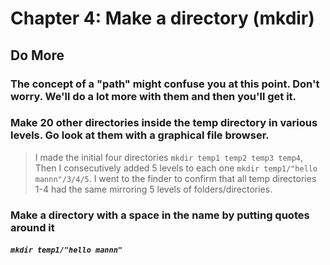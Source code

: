 
# Chapter 4: Make a directory (mkdir)

## Do More

### The concept of a "path" might confuse you at this point. Don't worry. We'll do a lot more with them and then you'll get it.

### Make 20 other directories inside the temp directory in various levels. Go look at them with a graphical file browser.

> I made the initial four directories `mkdir temp1 temp2 temp3 temp4`,
> Then I consecutively added 5 levels to each one ``mkdir temp1/"hello mannn"/3/4/5``.
> I went to the finder to confirm that all temp directories 1-4 had the same mirroring 5 levels of folders/directories.

### Make a directory with a space in the name by putting quotes around it

##### `mkdir temp1/"hello mannn"`



